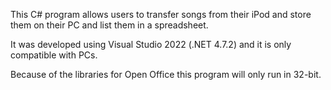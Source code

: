 This C# program allows users to transfer songs from their iPod and store them on their PC and list them in a spreadsheet.

It was developed using Visual Studio 2022 (.NET 4.7.2) and it is only compatible with PCs.

Because of the libraries for Open Office this program will only run in 32-bit.
